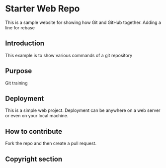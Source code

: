 # Starter Web Repo

This is a sample website for showing how Git and GitHub together. Adding a line for rebase

## Introduction

This example is to show various commands of a git repository
 
## Purpose

Git training

## Deployment

This is a simple web project. Deployment can be anywhere on a web server or even on your local machine.

## How to contribute
Fork the repo and then create a pull request.

## Copyright section

